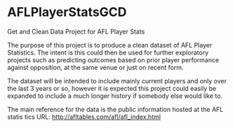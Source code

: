 # AFLPlayerStatsGCD
Get and Clean Data Project for AFL Player Stats

The purpose of this project is to produce a clean dataset of AFL Player Statistics. The intent is this could then be used for further exploratory projects such as predicting outcomes based on prior player performance against opposition, at the same venue or just on recent form.

The dataset will be intended to include mainly current players and only over the last 3 years or so, however it is expected this project could easily be expanded to include a much longer history if somebody else would like to.

The main reference for the data is the public information hosted at the AFL statis tics URL: http://afltables.com/afl/afl_index.html


